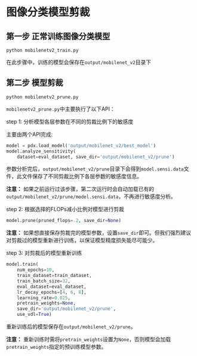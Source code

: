 # 图像分类模型剪裁


## 第一步 正常训练图像分类模型

```
python mobilenetv2_train.py
```

在此步骤中，训练的模型会保存在`output/mobilenet_v2`目录下


## 第二步 模型剪裁

```
python mobilenetv2_prune.py
```

`mobilenetv2_prune.py`中主要执行了以下API：

step 1: 分析模型各层参数在不同的剪裁比例下的敏感度

主要由两个API完成:

```python
model = pdx.load_model('output/mobilenet_v2/best_model')
model.analyze_sensitivity(
    dataset=eval_dataset, save_dir='output/mobilenet_v2/prune')
```

参数分析完后，`output/mobilenet_v2/prune`目录下会得到`model.sensi.data`文件，此文件保存了不同剪裁比例下各层参数的敏感度信息。

**注意：** 如果之前运行过该步骤，第二次运行时会自动加载已有的`output/mobilenet_v2/prune/model.sensi.data`，不再进行敏感度分析。

step 2: 根据选择的FLOPs减小比例对模型进行剪裁

```python
model.prune(pruned_flops=.2, save_dir=None)
```

**注意：** 如果想直接保存剪裁完的模型参数，设置`save_dir`即可。但我们强烈建议对剪裁过的模型重新进行训练，以保证模型精度损失能尽可能少。


step 3: 对剪裁后的模型重新训练

```python
model.train(
    num_epochs=10,
    train_dataset=train_dataset,
    train_batch_size=32,
    eval_dataset=eval_dataset,
    lr_decay_epochs=[4, 6, 8],
    learning_rate=0.025,
    pretrain_weights=None,
    save_dir='output/mobilenet_v2/prune',
    use_vdl=True)
```

重新训练后的模型保存在`output/mobilenet_v2/prune`。

**注意：** 重新训练时需将`pretrain_weights`设置为`None`，否则模型会加载`pretrain_weights`指定的预训练模型参数。
